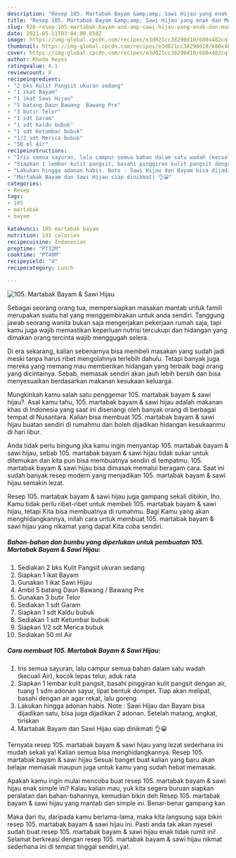 ```yaml
---
description: "Resep 105. Martabak Bayam &amp;amp; Sawi Hijau yang enak dan Mudah Dibuat"
title: "Resep 105. Martabak Bayam &amp;amp; Sawi Hijau yang enak dan Mudah Dibuat"
slug: 928-resep-105-martabak-bayam-and-amp-sawi-hijau-yang-enak-dan-mudah-dibuat
date: 2021-05-11T03:04:00.650Z
image: https://img-global.cpcdn.com/recipes/e3d021cc38290d10/680x482cq70/105-martabak-bayam-sawi-hijau-foto-resep-utama.jpg
thumbnail: https://img-global.cpcdn.com/recipes/e3d021cc38290d10/680x482cq70/105-martabak-bayam-sawi-hijau-foto-resep-utama.jpg
cover: https://img-global.cpcdn.com/recipes/e3d021cc38290d10/680x482cq70/105-martabak-bayam-sawi-hijau-foto-resep-utama.jpg
author: Rhoda Reyes
ratingvalue: 4.1
reviewcount: 8
recipeingredient:
- "2 bks Kulit Pangsit ukuran sedang"
- "1 ikat Bayam"
- "1 ikat Sawi Hijau"
- "5 batang Daun Bawang  Bawang Pre"
- "3 butir Telor"
- "1 sdt Garam"
- "1 sdt Kaldu bubuk"
- "1 sdt Ketumbar bubuk"
- "1/2 sdt Merica bubuk"
- "50 ml Air"
recipeinstructions:
- "Iris semua sayuran, lalu campur semua bahan dalam satu wadah (kecuali Air), kocok lepas telur, aduk rata"
- "Siapkan 1 lembar kulit pangsit, basahi pinggiran kulit pangsit dengan air, tuang 1 sdm adonan sayur, lipat bentuk dompet. Tiap akan melipat, basahi dengan air agar rekat, lalu goreng"
- "Lakukan hingga adonan habis. Note : Sawi Hijau dan Bayam bisa dijadikan satu, bisa juga dijadikan 2 adonan. Setelah matang, angkat, tiriskan"
- "Martabak Bayam dan Sawi Hijau siap dinikmati 👌😀"
categories:
- Resep
tags:
- 105
- martabak
- bayam

katakunci: 105 martabak bayam 
nutrition: 141 calories
recipecuisine: Indonesian
preptime: "PT32M"
cooktime: "PT48M"
recipeyield: "4"
recipecategory: Lunch

---
```



![105. Martabak Bayam &amp; Sawi Hijau](https://img-global.cpcdn.com/recipes/e3d021cc38290d10/680x482cq70/105-martabak-bayam-sawi-hijau-foto-resep-utama.jpg)

Sebagai seorang orang tua, mempersiapkan masakan mantab untuk famili merupakan suatu hal yang menggembirakan untuk anda sendiri. Tanggung jawab seorang  wanita bukan saja mengerjakan pekerjaan rumah saja, tapi kamu juga wajib memastikan keperluan nutrisi tercukupi dan hidangan yang dimakan orang tercinta wajib menggugah selera.

Di era  sekarang, kalian sebenarnya bisa membeli masakan yang sudah jadi meski tanpa harus ribet mengolahnya terlebih dahulu. Tetapi banyak juga mereka yang memang mau memberikan hidangan yang terbaik bagi orang yang dicintainya. Sebab, memasak sendiri akan jauh lebih bersih dan bisa menyesuaikan berdasarkan makanan kesukaan keluarga. 



Mungkinkah kamu salah satu penggemar 105. martabak bayam &amp; sawi hijau?. Asal kamu tahu, 105. martabak bayam &amp; sawi hijau adalah makanan khas di Indonesia yang saat ini disenangi oleh banyak orang di berbagai tempat di Nusantara. Kalian bisa membuat 105. martabak bayam &amp; sawi hijau buatan sendiri di rumahmu dan boleh dijadikan hidangan kesukaanmu di hari libur.

Anda tidak perlu bingung jika kamu ingin menyantap 105. martabak bayam &amp; sawi hijau, sebab 105. martabak bayam &amp; sawi hijau tidak sukar untuk ditemukan dan kita pun bisa membuatnya sendiri di tempatmu. 105. martabak bayam &amp; sawi hijau bisa dimasak memalui beragam cara. Saat ini sudah banyak resep modern yang menjadikan 105. martabak bayam &amp; sawi hijau semakin lezat.

Resep 105. martabak bayam &amp; sawi hijau juga gampang sekali dibikin, lho. Kamu tidak perlu ribet-ribet untuk membeli 105. martabak bayam &amp; sawi hijau, tetapi Kita bisa membuatnya di rumahmu. Bagi Kamu yang akan menghidangkannya, inilah cara untuk membuat 105. martabak bayam &amp; sawi hijau yang nikamat yang dapat Kita coba sendiri.

<!--inarticleads1-->

##### Bahan-bahan dan bumbu yang diperlukan untuk pembuatan 105. Martabak Bayam &amp; Sawi Hijau:

1. Sediakan 2 bks Kulit Pangsit ukuran sedang
1. Siapkan 1 ikat Bayam
1. Gunakan 1 ikat Sawi Hijau
1. Ambil 5 batang Daun Bawang / Bawang Pre
1. Gunakan 3 butir Telor
1. Sediakan 1 sdt Garam
1. Siapkan 1 sdt Kaldu bubuk
1. Sediakan 1 sdt Ketumbar bubuk
1. Siapkan 1/2 sdt Merica bubuk
1. Sediakan 50 ml Air




<!--inarticleads2-->

##### Cara membuat 105. Martabak Bayam &amp; Sawi Hijau:

1. Iris semua sayuran, lalu campur semua bahan dalam satu wadah (kecuali Air), kocok lepas telur, aduk rata
1. Siapkan 1 lembar kulit pangsit, basahi pinggiran kulit pangsit dengan air, tuang 1 sdm adonan sayur, lipat bentuk dompet. Tiap akan melipat, basahi dengan air agar rekat, lalu goreng
1. Lakukan hingga adonan habis. Note : Sawi Hijau dan Bayam bisa dijadikan satu, bisa juga dijadikan 2 adonan. Setelah matang, angkat, tiriskan
1. Martabak Bayam dan Sawi Hijau siap dinikmati 👌😀




Ternyata resep 105. martabak bayam &amp; sawi hijau yang lezat sederhana ini mudah sekali ya! Kalian semua bisa menghidangkannya. Resep 105. martabak bayam &amp; sawi hijau Sesuai banget buat kalian yang baru akan belajar memasak maupun juga untuk kamu yang sudah hebat memasak.

Apakah kamu ingin mulai mencoba buat resep 105. martabak bayam &amp; sawi hijau enak simple ini? Kalau kalian mau, yuk kita segera buruan siapkan peralatan dan bahan-bahannya, kemudian bikin deh Resep 105. martabak bayam &amp; sawi hijau yang mantab dan simple ini. Benar-benar gampang kan. 

Maka dari itu, daripada kamu berlama-lama, maka kita langsung saja bikin resep 105. martabak bayam &amp; sawi hijau ini. Pasti anda tak akan nyesel sudah buat resep 105. martabak bayam &amp; sawi hijau enak tidak rumit ini! Selamat berkreasi dengan resep 105. martabak bayam &amp; sawi hijau nikmat sederhana ini di tempat tinggal sendiri,ya!.

